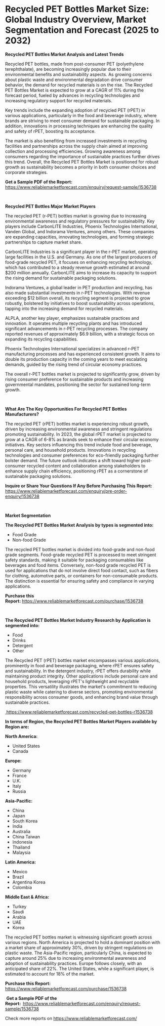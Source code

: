 <p><h1>Recycled PET Bottles Market Size: Global Industry Overview, Market Segmentation and Forecast (2025 to 2032)</h1></p><p><strong>Recycled PET Bottles Market Analysis and Latest Trends</strong></p>
<p><p>Recycled PET bottles, made from post-consumer PET (polyethylene terephthalate), are becoming increasingly popular due to their environmental benefits and sustainability aspects. As growing concerns about plastic waste and environmental degradation drive consumer behavior, the demand for recycled materials is on the rise. The Recycled PET Bottles Market is expected to grow at a CAGR of 11% during the forecast period, fueled by advances in recycling technologies and increasing regulatory support for recycled materials.</p><p>Key trends include the expanding adoption of recycled PET (rPET) in various applications, particularly in the food and beverage industry, where brands are striving to meet consumer demand for sustainable packaging. In addition, innovations in processing techniques are enhancing the quality and safety of rPET, boosting its acceptance. </p><p>The market is also benefiting from increased investments in recycling facilities and partnerships across the supply chain aimed at improving collection and processing efficiencies. Growing awareness among consumers regarding the importance of sustainable practices further drives this trend. Overall, the Recycled PET Bottles Market is positioned for robust growth as sustainability becomes a priority in both consumer choices and corporate strategies.</p></p>
<p><strong>Get a Sample PDF of the Report:&nbsp;</strong> <a href="https://www.reliablemarketforecast.com/enquiry/request-sample/1536738?utm_campaign=2603&utm_medium=2&utm_source=Github&utm_content=ia&utm_term=02042025&utm_id=recycled-pet-bottles">https://www.reliablemarketforecast.com/enquiry/request-sample/1536738</a></p>
<p>&nbsp;</p>
<p><strong>Recycled PET Bottles Major Market Players</strong></p>
<p><p>The recycled PET (r-PET) bottles market is growing due to increasing environmental awareness and regulatory pressures for sustainability. Key players include CarbonLITE Industries, Phoenix Technologies International, Vanden Global, and Indorama Ventures, among others. These companies are expanding capacities, innovating technologies, and forming strategic partnerships to capture market share.</p><p>CarbonLITE Industries is a significant player in the r-PET market, operating large facilities in the U.S. and Germany. As one of the largest producers of food-grade recycled PET, it focuses on enhancing recycling technology, which has contributed to a steady revenue growth estimated at around $200 million annually. CarbonLITE aims to increase its capacity to support the rising demand for sustainable packaging solutions.</p><p>Indorama Ventures, a global leader in PET production and recycling, has also made substantial investments in r-PET technologies. With revenue exceeding $12 billion overall, its recycling segment is projected to grow robustly, bolstered by initiatives to boost sustainability across operations, tapping into the increasing demand for recycled materials.</p><p>ALPLA, another key player, emphasizes sustainable practices and innovation. It operates multiple recycling plants and has introduced significant advancements in r-PET recycling processes. The company reported revenues of approximately $6.9 billion, with a strategic focus on expanding its recycling capabilities.</p><p>Phoenix Technologies International specializes in advanced r-PET manufacturing processes and has experienced consistent growth. It aims to double its production capacity in the coming years to meet escalating demands, guided by the rising trend of circular economy practices.</p><p>The overall r-PET bottles market is projected to significantly grow, driven by rising consumer preference for sustainable products and increasing governmental mandates, positioning the sector for sustained long-term growth.</p></p>
<p>&nbsp;</p>
<p><strong>What Are The Key Opportunities For Recycled PET Bottles Manufacturers?</strong></p>
<p><p>The recycled PET (rPET) bottles market is experiencing robust growth, driven by increasing environmental awareness and stringent regulations promoting sustainability. In 2023, the global rPET market is projected to grow at a CAGR of 6-8% as brands seek to enhance their circular economy initiatives. Key sectors influencing this trend include food and beverage, personal care, and household products. Innovations in recycling technologies and consumer preferences for eco-friendly packaging further bolster demand. The future outlook indicates a shift toward higher post-consumer recycled content and collaboration among stakeholders to enhance supply chain efficiency, positioning rPET as a cornerstone of sustainable packaging solutions.</p></p>
<p><strong>Inquire or Share Your Questions If Any Before Purchasing This Report:</strong> <a href="https://www.reliablemarketforecast.com/enquiry/pre-order-enquiry/1536738?utm_campaign=2603&utm_medium=2&utm_source=Github&utm_content=ia&utm_term=02042025&utm_id=recycled-pet-bottles">https://www.reliablemarketforecast.com/enquiry/pre-order-enquiry/1536738</a></p>
<p>&nbsp;</p>
<p><strong>Market Segmentation</strong></p>
<p><strong>The Recycled PET Bottles Market Analysis by types is segmented into:</strong></p>
<p><ul><li>Food Grade</li><li>Non-food Grade</li></ul></p>
<p><p>The recycled PET bottles market is divided into food-grade and non-food grade segments. Food-grade recycled PET is processed to meet stringent safety standards, making it suitable for packaging consumables like beverages and food items. Conversely, non-food grade recycled PET is used for applications that do not involve direct food contact, such as fibers for clothing, automotive parts, or containers for non-consumable products. The distinction is essential for ensuring safety and compliance in varying applications.</p></p>
<p><strong>Purchase this Report:&nbsp;</strong><a href="https://www.reliablemarketforecast.com/purchase/1536738?utm_campaign=2603&utm_medium=2&utm_source=Github&utm_content=ia&utm_term=02042025&utm_id=recycled-pet-bottles">https://www.reliablemarketforecast.com/purchase/1536738</a></p>
<p>&nbsp;</p>
<p><strong>The Recycled PET Bottles Market Industry Research by Application is segmented into:</strong></p>
<p><ul><li>Food</li><li>Drinks</li><li>Detergent</li><li>Other</li></ul></p>
<p><p>The Recycled PET (rPET) bottles market encompasses various applications, prominently in food and beverage packaging, where rPET ensures safety and sustainability. In the detergent industry, rPET offers durability while maintaining product integrity. Other applications include personal care and household products, leveraging rPET's lightweight and recyclable properties. This versatility illustrates the market's commitment to reducing plastic waste while catering to diverse sectors, promoting environmental responsibility across consumer goods, and enhancing brand value through sustainable practices.</p></p>
<p><a href="https://www.reliablemarketforecast.com/recycled-pet-bottles-r1536738?utm_campaign=2603&utm_medium=2&utm_source=Github&utm_content=ia&utm_term=02042025&utm_id=recycled-pet-bottles">&nbsp;https://www.reliablemarketforecast.com/recycled-pet-bottles-r1536738</a></p>
<p><strong>In terms of Region, the Recycled PET Bottles Market Players available by Region are:</strong></p>
<p>
    <p> <strong> North America: </strong>
        <ul>
            <li>United States</li>
            <li>Canada</li>
        </ul>
        </p> 
    <p> <strong> Europe: </strong>
        <ul>
            <li>Germany</li>
            <li>France</li>
            <li>U.K.</li>
            <li>Italy</li>
            <li>Russia</li>
        </ul>
        </p> 
    <p> <strong> Asia-Pacific: </strong>
        <ul>
            <li>China</li>
            <li>Japan</li>
            <li>South Korea</li>
            <li>India</li>
            <li>Australia</li>
            <li>China Taiwan</li>
            <li>Indonesia</li>
            <li>Thailand</li>
            <li>Malaysia</li>
        </ul>
        </p> 
    <p> <strong> Latin America: </strong>
        <ul>
            <li>Mexico</li>
            <li>Brazil</li>
            <li>Argentina Korea</li>
            <li>Colombia</li>
        </ul>
        </p> 
    <p> <strong> Middle East & Africa: </strong>
        <ul>
            <li>Turkey</li>
            <li>Saudi</li>
            <li>Arabia</li>
            <li>UAE</li>
            <li>Korea</li>
        </ul>
    </p>
    </p>
<p><p>The recycled PET bottles market is witnessing significant growth across various regions. North America is projected to hold a dominant position with a market share of approximately 30%, driven by stringent regulations on plastic waste. The Asia-Pacific region, particularly China, is expected to capture around 25% due to increasing environmental awareness and adoption of sustainability practices. Europe follows closely, with an anticipated share of 22%. The United States, while a significant player, is estimated to account for 18% of the market.</p></p>
<p><strong>Purchase this Report: </strong><a href="https://www.reliablemarketforecast.com/purchase/1536738?utm_campaign=2603&utm_medium=2&utm_source=Github&utm_content=ia&utm_term=02042025&utm_id=recycled-pet-bottles">https://www.reliablemarketforecast.com/purchase/1536738</a></p>
<p>&nbsp;<strong>Get a Sample PDF of the Report:&nbsp;&nbsp;</strong><a href="https://www.reliablemarketforecast.com/enquiry/request-sample/1536738?utm_campaign=2603&utm_medium=2&utm_source=Github&utm_content=ia&utm_term=02042025&utm_id=recycled-pet-bottles">https://www.reliablemarketforecast.com/enquiry/request-sample/1536738</a></p>
<p><strong></strong></p>
<p>Check more reports on <a href="https://www.reliablemarketforecast.com/?utm_campaign=2603&utm_medium=2&utm_source=Github&utm_content=ia&utm_term=02042025&utm_id=recycled-pet-bottles">https://www.reliablemarketforecast.com/</a></p>